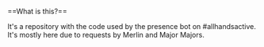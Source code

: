 ==What is this?==

It's a repository with the code used by the presence bot on #allhandsactive. It's mostly here due to requests by Merlin and Major Majors.
